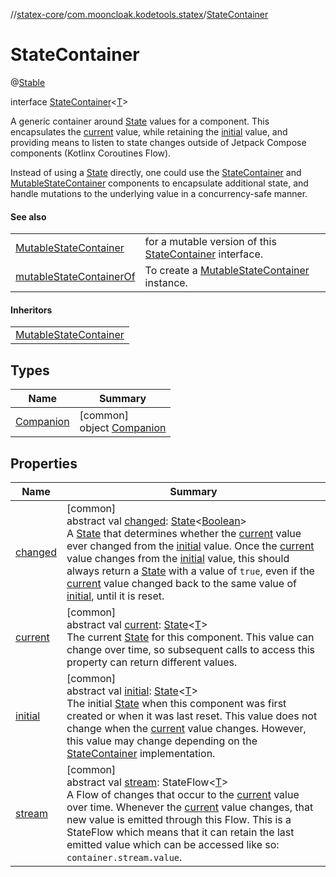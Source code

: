 //[statex-core](../../../index.md)/[com.mooncloak.kodetools.statex](../index.md)/[StateContainer](index.md)

# StateContainer

@[Stable](https://developer.android.com/reference/kotlin/androidx/compose/runtime/Stable.html)

interface [StateContainer](index.md)&lt;[T](index.md)&gt;

A generic container around [State](https://developer.android.com/reference/kotlin/androidx/compose/runtime/State.html) values for a component. This encapsulates the [current](https://developer.android.com/reference/kotlin/androidx/compose/runtime/State.html) value, while retaining the [initial](https://developer.android.com/reference/kotlin/androidx/compose/runtime/State.html) value, and providing means to listen to state changes outside of Jetpack Compose components (Kotlinx Coroutines Flow).

Instead of using a [State](https://developer.android.com/reference/kotlin/androidx/compose/runtime/State.html) directly, one could use the [StateContainer](index.md) and [MutableStateContainer](../-mutable-state-container/index.md) components to encapsulate additional state, and handle mutations to the underlying value in a concurrency-safe manner.

#### See also

| | |
|---|---|
| [MutableStateContainer](../-mutable-state-container/index.md) | for a mutable version of this [StateContainer](index.md) interface. |
| [mutableStateContainerOf](../mutable-state-container-of.md) | To create a [MutableStateContainer](../-mutable-state-container/index.md) instance. |

#### Inheritors

| |
|---|
| [MutableStateContainer](../-mutable-state-container/index.md) |

## Types

| Name | Summary |
|---|---|
| [Companion](-companion/index.md) | [common]<br>object [Companion](-companion/index.md) |

## Properties

| Name | Summary |
|---|---|
| [changed](changed.md) | [common]<br>abstract val [changed](changed.md): [State](https://developer.android.com/reference/kotlin/androidx/compose/runtime/State.html)&lt;[Boolean](https://kotlinlang.org/api/latest/jvm/stdlib/kotlin/-boolean/index.html)&gt;<br>A [State](https://developer.android.com/reference/kotlin/androidx/compose/runtime/State.html) that determines whether the [current](current.md) value ever changed from the [initial](initial.md) value. Once the [current](current.md) value changes from the [initial](initial.md) value, this should always return a [State](https://developer.android.com/reference/kotlin/androidx/compose/runtime/State.html) with a value of `true`, even if the [current](current.md) value changed back to the same value of [initial](initial.md), until it is reset. |
| [current](current.md) | [common]<br>abstract val [current](current.md): [State](https://developer.android.com/reference/kotlin/androidx/compose/runtime/State.html)&lt;[T](index.md)&gt;<br>The current [State](https://developer.android.com/reference/kotlin/androidx/compose/runtime/State.html) for this component. This value can change over time, so subsequent calls to access this property can return different values. |
| [initial](initial.md) | [common]<br>abstract val [initial](initial.md): [State](https://developer.android.com/reference/kotlin/androidx/compose/runtime/State.html)&lt;[T](index.md)&gt;<br>The initial [State](https://developer.android.com/reference/kotlin/androidx/compose/runtime/State.html) when this component was first created or when it was last reset. This value does not change when the [current](current.md) value changes. However, this value may change depending on the [StateContainer](index.md) implementation. |
| [stream](stream.md) | [common]<br>abstract val [stream](stream.md): StateFlow&lt;[T](index.md)&gt;<br>A Flow of changes that occur to the [current](current.md) value over time. Whenever the [current](https://developer.android.com/reference/kotlin/androidx/compose/runtime/State.html) value changes, that new value is emitted through this Flow. This is a StateFlow which means that it can retain the last emitted value which can be accessed like so: `container.stream.value`. |
